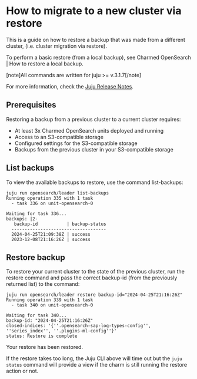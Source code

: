 # How to migrate to a new cluster via restore

This is a guide on how to restore a backup that was made from a different cluster, (i.e. cluster migration via restore).

To perform a basic restore (from a local backup), see Charmed OpenSearch | How to restore a local backup.

[note]All commands are written for juju >= v.3.1.7[/note]

For more information, check the [Juju Release Notes](https://juju.is/docs/juju/roadmap#heading--juju-releases).

## Prerequisites

Restoring a backup from a previous cluster to a current cluster requires:

* At least 3x Charmed OpenSearch units deployed and running
* Access to an S3-compatible storage
* Configured settings for the S3-compatible storage
* Backups from the previous cluster in your S3-compatible storage

## List backups

To view the available backups to restore, use the command list-backups:

```
juju run opensearch/leader list-backups
Running operation 335 with 1 task
  - task 336 on unit-opensearch-0

Waiting for task 336...
backups: |2-
   backup-id           | backup-status
  ------------------------------------
  2024-04-25T21:09:38Z | success
  2023-12-08T21:16:26Z | success
```

## Restore backup

To restore your current cluster to the state of the previous cluster, run the restore command and pass the correct backup-id (from the previously returned list) to the command:

```
juju run opensearch/leader restore backup-id="2024-04-25T21:16:26Z"
Running operation 339 with 1 task
  - task 340 on unit-opensearch-0

Waiting for task 340...
backup-id: "2024-04-25T21:16:26Z"
closed-indices: '{''.opensearch-sap-log-types-config'', ''series_index'', ''.plugins-ml-config''}'
status: Restore is complete
```

Your restore has been restored.

If the restore takes too long, the Juju CLI above will time out but the `juju status` command will provide a view if the charm is still running the restore action or not.